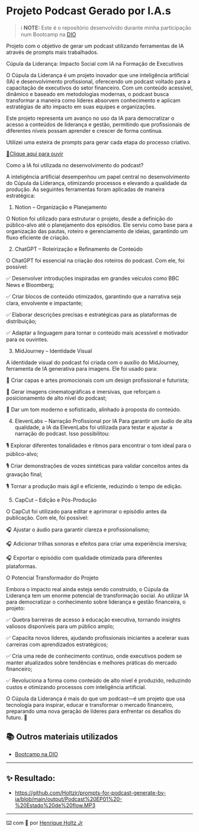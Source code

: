# Projeto Podcast Gerado por I.A.s


 > ℹ️ **NOTE:** Este é o repositório desenvolvido durante minha participação num Bootcamp na [DIO](https://dio.me)

Projeto com o objetivo de gerar um podcast utilizando ferramentas de IA através de prompts mais trabalhados.

Cúpula da Liderança: Impacto Social com IA na Formação de Executivos

O Cúpula da Liderança é um projeto inovador que une inteligência artificial (IA) e desenvolvimento profissional, oferecendo um podcast voltado para a capacitação de executivos do setor financeiro. Com um conteúdo acessível, dinâmico e baseado em metodologias modernas, o podcast busca transformar a maneira como líderes absorvem conhecimento e aplicam estratégias de alto impacto em suas equipes e organizações.

Este projeto representa um avanço no uso da IA para democratizar o acesso a conteúdos de liderança e gestão, permitindo que profissionais de diferentes níveis possam aprender e crescer de forma contínua.

Utilizei uma esteira de prompts para gerar cada etapa do processo criativo.

<a href="https://open.spotify.com/episode/4uOSYYfHtmMEKGFpkGWFn0?si=jWr1fcwdTJqUgxQe7SVmEQ"> 📕Clique aqui para ouvir</a>


Como a IA foi utilizada no desenvolvimento do podcast?

A inteligência artificial desempenhou um papel central no desenvolvimento do Cúpula da Liderança, otimizando processos e elevando a qualidade da produção. As seguintes ferramentas foram aplicadas de maneira estratégica:

1. Notion – Organização e Planejamento

O Notion foi utilizado para estruturar o projeto, desde a definição do público-alvo até o planejamento dos episódios. Ele serviu como base para a organização das pautas, roteiro e gerenciamento de ideias, garantindo um fluxo eficiente de criação.


2. ChatGPT – Roteirização e Refinamento de Conteúdo

O ChatGPT foi essencial na criação dos roteiros do podcast. Com ele, foi possível:

✅ Desenvolver introduções inspiradas em grandes veículos como BBC News e Bloomberg;

✅ Criar blocos de conteúdo otimizados, garantindo que a narrativa seja clara, envolvente e impactante;

✅ Elaborar descrições precisas e estratégicas para as plataformas de distribuição;

✅ Adaptar a linguagem para tornar o conteúdo mais acessível e motivador para os ouvintes.


3. MidJourney – Identidade Visual

A identidade visual do podcast foi criada com o auxílio do MidJourney, ferramenta de IA generativa para imagens. Ele foi usado para:

🎨 Criar capas e artes promocionais com um design profissional e futurista;

🎨 Gerar imagens cinematográficas e imersivas, que reforçam o posicionamento de alto nível do podcast;

🎨 Dar um tom moderno e sofisticado, alinhado à proposta do conteúdo.


4. ElevenLabs – Narração Profissional por IA
Para garantir um áudio de alta qualidade, a IA da ElevenLabs foi utilizada para testar e ajustar a narração do podcast. Isso possibilitou:

🎙️ Explorar diferentes tonalidades e ritmos para encontrar o tom ideal para o público-alvo;

🎙️ Criar demonstrações de vozes sintéticas para validar conceitos antes da gravação final;

🎙️ Tornar a produção mais ágil e eficiente, reduzindo o tempo de edição.


5. CapCut – Edição e Pós-Produção

O CapCut foi utilizado para editar e aprimorar o episódio antes da publicação. Com ele, foi possível:

🎧 Ajustar o áudio para garantir clareza e profissionalismo;

🎧 Adicionar trilhas sonoras e efeitos para criar uma experiência imersiva;

🎧 Exportar o episódio com qualidade otimizada para diferentes plataformas.


O Potencial Transformador do Projeto

Embora o impacto real ainda esteja sendo construído, o Cúpula da Liderança tem um enorme potencial de transformação social. Ao utilizar IA para democratizar o conhecimento sobre liderança e gestão financeira, o projeto:

✅ Quebra barreiras de acesso à educação executiva, tornando insights valiosos disponíveis para um público amplo;

✅ Capacita novos líderes, ajudando profissionais iniciantes a acelerar suas carreiras com aprendizados estratégicos;

✅ Cria uma rede de conhecimento contínuo, onde executivos podem se manter atualizados sobre tendências e melhores práticas do mercado financeiro;

✅ Revoluciona a forma como conteúdo de alto nível é produzido, reduzindo custos e otimizando processos com inteligência artificial.


O Cúpula da Liderança é mais do que um podcast—é um projeto que usa tecnologia para inspirar, educar e transformar o mercado financeiro, preparando uma nova geração de líderes para enfrentar os desafios do futuro. 🚀


## 📚 Outros materiais utilizados
- [Bootcamp na DIO](https://dio.me)
---
## ✨ Resultado:
- https://github.com/Holtzjr/prompts-for-podcast-generate-by-ia/blob/main/output/Podcast%20EP01%20-%20Estado%20de%20flow.MP3
---
⌨️ com 💜 por [Henrique Holtz Jr](https://github.com/Holtzjr)
